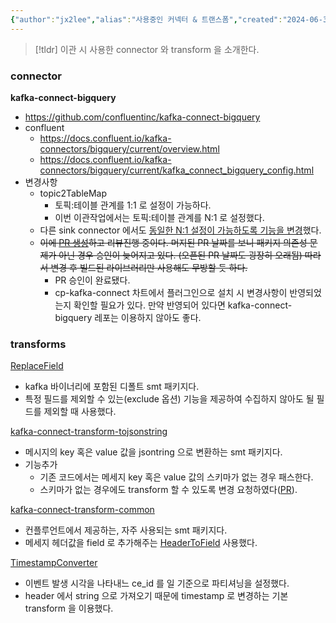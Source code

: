 ```yaml
---
{"author":"jx2lee","alias":"사용중인 커넥터 & 트랜스폼","created":"2024-06-30T00:39:32.000+09:00","last-updated":"2023-10-16 14:20","tags":["kafka","connect"],"dg-publish":true,"permalink":"/data/kafka/__/migration-used-packages/","dgPassFrontmatter":true,"noteIcon":""}
---
```




> [!tldr]
> 이관 시 사용한 connector 와 transform 을 소개한다.


### connector


**kafka-connect-bigquery**
- https://github.com/confluentinc/kafka-connect-bigquery
- confluent
    - https://docs.confluent.io/kafka-connectors/bigquery/current/overview.html
    - https://docs.confluent.io/kafka-connectors/bigquery/current/kafka_connect_bigquery_config.html
- 변경사항
    - topic2TableMap
        - 토픽:테이블 관계를 1:1 로 설정이 가능하다.
        - 이번 이관작업에서는 토픽:테이블 관계를 N:1 로 설정했다.
    - 다른 sink connector 에서도 [동일한 N:1 설정이 가능하도록 기능을 변경](https://github.com/snowflakedb/snowflake-kafka-connector/pull/459)했다.
    - ~~이에 [PR 생성](https://github.com/confluentinc/kafka-connect-bigquery/pull/361)하고 리뷰진행 중이다. 머지된 PR 날짜를 보니 패키지 의존성 문제가 아닌 경우 승인이 늦어지고 있다. (오픈된 PR 날짜도 굉장히 오래됨) 따라서 변경 후 빌드된 라이브러리만 사용해도 무방할 듯 하다.~~
        - PR 승인이 완료됐다.
        - cp-kafka-connect 차트에서 플러그인으로 설치 시 변경사항이 반영되었는지 확인할 필요가 있다. 만약 반영되어 있다면 kafka-connect-bigquery 레포는 이용하지 않아도 좋다.


### transforms


[ReplaceField](https://docs.confluent.io/platform/current/connect/transforms/replacefield.html#replacefield)
- kafka 바이너리에 포함된 디폴트 smt 패키지다.
- 특정 필드를 제외할 수 있는(exclude 옵션) 기능을 제공하여 수집하지 않아도 될 필드를 제외할 때 사용했다.


[kafka-connect-transform-tojsonstring](https://github.com/an0r0c/kafka-connect-transform-tojsonstring)
- 메시지의 key 혹은 value 값을 jsontring 으로 변환하는 smt 패키지다.
- 기능추가
    - 기존 코드에서는 메세지 key 혹은 value 값의 스키마가 없는 경우 패스한다.
    - 스키마가 없는 경우에도 transform 할 수 있도록 변경 요청하였다([PR](https://github.com/an0r0c/kafka-connect-transform-tojsonstring/pull/18)).


[kafka-connect-transform-common](https://github.com/jcustenborder/kafka-connect-transform-common)
- 컨플루언트에서 제공하는, 자주 사용되는 smt 패키지다.
- 메세지 헤더값을 field 로 추가해주는 [HeaderToField](https://jcustenborder.github.io/kafka-connect-documentation/projects/kafka-connect-transform-common/transformations/HeaderToField.html) 사용했다.


[TimestampConverter](https://docs.confluent.io/platform/current/connect/transforms/timestampconverter.html)
- 이벤트 발생 시각을 나타내느 ce_id 를 일 기준으로 파티셔닝을 설정했다.
- header 에서 string 으로 가져오기 때문에 timestamp 로 변경하는 기본 transform 을 이용했다.